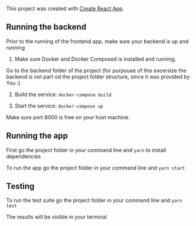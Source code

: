 This project was created with [Create React App](https://github.com/facebookincubator/create-react-app).


## Running the backend

Prior to the running of the frontend app, make sure your backend is up and running

1. Make sure Docker and Docker Composed is installed and running.

Go to the backend folder of the project (for purpouse of this excersize the backend is not part od the project folder structure, since it was provided by You :)

2. Build the service: `docker-compose build`

3. Start the service: `docker-compose up`

Make sure port 8000 is free on your host machine.


## Running the app

First go the project folder in your command line and `yarn` to install dependencies

To run the app go the project folder in your command line and `yarn start`


## Testing

To run the test suite go the project folder in your command line and `yarn test`

The results will be visible in your terminal

